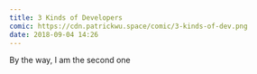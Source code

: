 ```yaml
---
title: 3 Kinds of Developers
comic: https://cdn.patrickwu.space/comic/3-kinds-of-dev.png
date: 2018-09-04 14:26
---
```

By the way, I am the second one